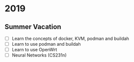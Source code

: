 # 2019

## Summer Vacation

* [ ] Learn the concepts of docker, KVM, podman and buildah
* [ ] Learn to use podman and buildah
* [ ] Learn to use OpenWrt
* [ ] Neural Networks (CS231n)
